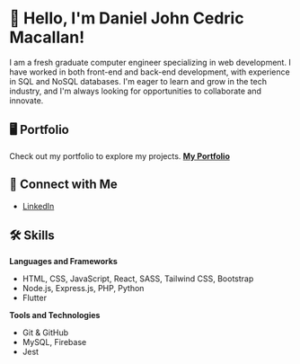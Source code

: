 # 👋 Hello, I'm Daniel John Cedric Macallan!

I am a fresh graduate computer engineer specializing in web development. I have worked in both front-end and back-end development, with experience in SQL and NoSQL databases. I'm eager to learn and grow in the tech industry, and I'm always looking for opportunities to collaborate and innovate.

## 🖥️ Portfolio
Check out my portfolio to explore my projects.
[**My Portfolio**](https://mccedddy.github.io/portfolio/)

## 🔗 Connect with Me
- [LinkedIn](https://www.linkedin.com/in/cedricmacallan/)

## 🛠️ Skills

**Languages and Frameworks**
- HTML, CSS, JavaScript, React, SASS, Tailwind CSS, Bootstrap
- Node.js, Express.js, PHP, Python
- Flutter


**Tools and Technologies**
- Git & GitHub
- MySQL, Firebase
- Jest
